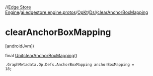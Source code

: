 //[Edge Store Engine](../../../../index.md)/[ai.edgestore.engine.protos](../../index.md)/[OpKt](../index.md)/[Dsl](index.md)/[clearAnchorBoxMapping](clear-anchor-box-mapping.md)

# clearAnchorBoxMapping

[androidJvm]\

final [Unit](https://kotlinlang.org/api/latest/jvm/stdlib/kotlin/-unit/index.html)[clearAnchorBoxMapping](clear-anchor-box-mapping.md)()

<code>.GraphMetadata.Op.Defs.AnchorBoxMapping anchorBoxMapping = 18;</code>
